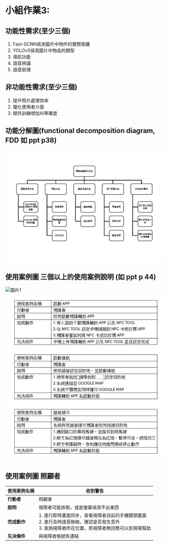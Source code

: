 # 小組作業3:

## 功能性需求(至少三個)
1. Fast-SCNN偵測圖片中物件的實際距離
2. YOLOv5偵測圖片中物品的類型
3. 導航功能
4. 語音辨識
5. 語音助理

## 非功能性需求(至少三個)
1. 提升照片處理效率
2. 優化使用者介面
3. 額外訓練增加AI準確度

## 功能分解圖(functional decomposition diagram, FDD 如 ppt p38)
![功能分解圖](images/功能分解圖.png)

## 使用案例圖 三個以上的使用案例說明 (如 ppt p 44)
![圖片1](https://github.com/user-attachments/assets/73c59026-8e39-4d5f-87ac-ef07cbd99316)
![使用案例說明](images/使用案例說明.PNG)

## 使用案例圖 照顧者
| **使用案例名稱** | 收到警告                           |
|------------------|------------------------------------|
| **行動者**       | 照顧者                             |
| **說明**         | 視障者可能摔倒，或是螢幕偵測不出東西 |
| **完成動作**     | 1. 進行即時畫面同步，查看視障者目前的手機鏡頭畫面<br>2. 進行及時語音聯絡，確認是否發生意外<br>3. 查詢視障者所在位置，若視障者無回應可以到現場幫助 |
| **先決條件**     | 與視障者帳號有連結                  |
